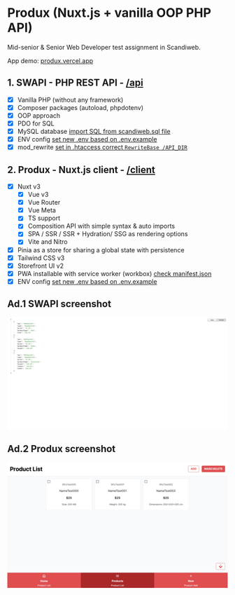 # Produx (Nuxt.js + vanilla OOP PHP API)

Mid-senior & Senior Web Developer test assignment in Scandiweb.

App demo: [produx.vercel.app](https://produx.vercel.app)

## 1. SWAPI - PHP REST API - [/api](api)
- [x] Vanilla PHP (without any framework)
- [x] Composer packages (autoload, phpdotenv)
- [x] OOP approach
- [x] PDO for SQL
- [x] MySQL database [import SQL from scandiweb.sql file](api/database/scandiweb.sql)
- [x] ENV config [set new .env based on .env.example](api/.env.example)
- [x] mod_rewrite [set in .htaccess correct ```RewriteBase /API_DIR```](api/.htaccess)

## 2. Produx - Nuxt.js client - [/client](client)
- [x] Nuxt v3
  - [x] Vue v3
  - [x] Vue Router
  - [x] Vue Meta
  - [x] TS support
  - [x] Composition API with simple syntax & auto imports
  - [x] SPA / SSR / SSR + Hydration/ SSG as rendering options
  - [x] Vite and Nitro
- [x] Pinia as a store for sharing a global state with persistence
- [x] Tailwind CSS v3
- [x] Storefront UI v2
- [x] PWA installable with service worker (workbox) [check manifest.json](client/public/manifest.json)
- [x] ENV config [set new .env based on .env.example](client/.env.example)

## Ad.1 SWAPI screenshot
[!['SWAPI example'](api/swapi-screenshot.png)](api/swapi-screenshot.png 'See SWAPI example screenshot')

## Ad.2 Produx screenshot
[!['Produx example'](client/produx-screenshot.jpg)](client/produx-screenshot.jpg 'See Produx example screenshot')
